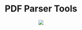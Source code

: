 <h1 align="center">PDF Parser Tools</h1>

<center><img src="https://github.com/Grogny/image-video-gif/blob/main/pdfparserstyle.png" class="center"></center>

